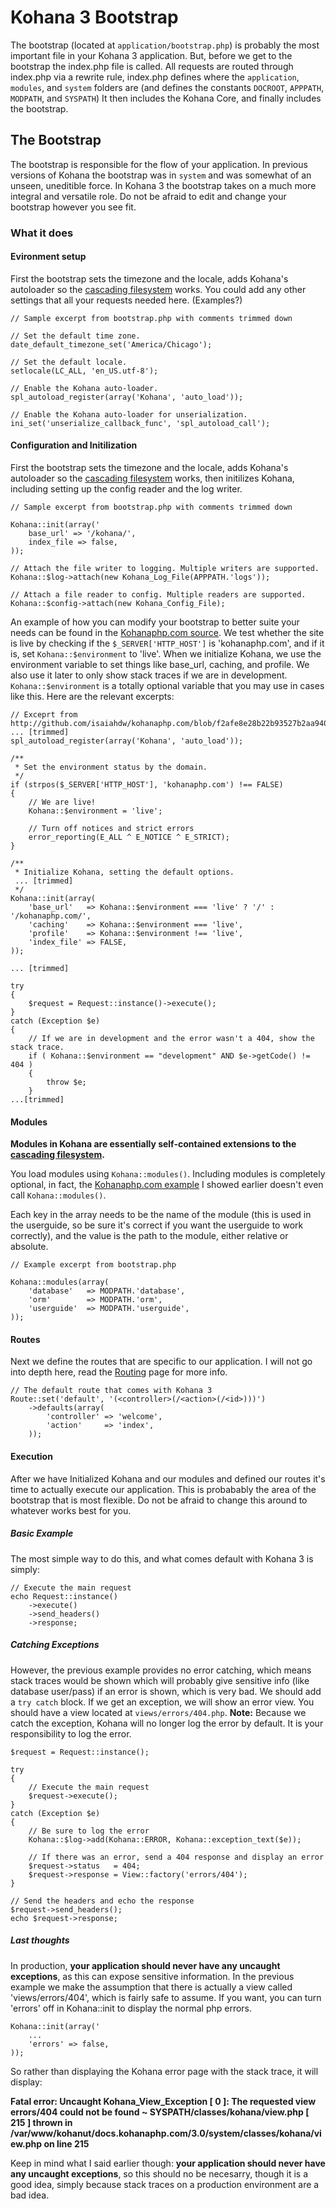 # Kohana 3 Bootstrap

The bootstrap (located at `application/bootstrap.php`) is probably the most important file in your Kohana 3 application.  But, before we get to the bootstrap the index.php file is called.  All requests are routed through index.php via a rewrite rule, index.php defines where the `application`, `modules`, and `system` folders are (and defines the constants `DOCROOT`, `APPPATH`, `MODPATH`, and `SYSPATH`) It then includes the Kohana Core, and finally includes the bootstrap.

## The Bootstrap

The bootstrap is responsible for the flow of your application.  In previous versions of Kohana the bootstrap was in `system` and was somewhat of an unseen, uneditible force.  In Kohana 3 the bootstrap takes on a much more integral and versatile role.  Do not be afraid to edit and change your bootstrap however you see fit.

### What it does

#### Evironment setup

First the bootstrap sets the timezone and the locale, adds Kohana's autoloader so the [cascading filesystem](kohana301.cascade) works.  You could add any other settings that all your requests needed here.  (Examples?)

~~~
// Sample excerpt from bootstrap.php with comments trimmed down

// Set the default time zone.
date_default_timezone_set('America/Chicago');
 
// Set the default locale.
setlocale(LC_ALL, 'en_US.utf-8');
 
// Enable the Kohana auto-loader.
spl_autoload_register(array('Kohana', 'auto_load'));
 
// Enable the Kohana auto-loader for unserialization.
ini_set('unserialize_callback_func', 'spl_autoload_call');
~~~

#### Configuration and Initilization

First the bootstrap sets the timezone and the locale, adds Kohana's autoloader so the [cascading filesystem](kohana301.cascade) works, then initilizes Kohana, including setting up the config reader and the log writer.

~~~
// Sample excerpt from bootstrap.php with comments trimmed down

Kohana::init(array('
    base_url' => '/kohana/',
	index_file => false,
));

// Attach the file writer to logging. Multiple writers are supported.
Kohana::$log->attach(new Kohana_Log_File(APPPATH.'logs'));

// Attach a file reader to config. Multiple readers are supported.
Kohana::$config->attach(new Kohana_Config_File);
~~~

An example of how you can modify your bootstrap to better suite your needs can be found in the [Kohanaphp.com source][github/kohanaphp.com].  We test whether the site is live by checking if the `$_SERVER['HTTP_HOST']` is 'kohanaphp.com', and if it is, set `Kohana::$environment` to 'live'.  When we initialize Kohana, we use the environment variable to set things like base_url, caching, and profile.  We also use it later to only show stack traces if we are in development. `Kohana::$environment` is a totally optional variable that you may use in cases like this.  Here are the relevant excerpts:

~~~
// Exceprt from http://github.com/isaiahdw/kohanaphp.com/blob/f2afe8e28b22b93527b2aa94032abda8447274e5/application/bootstrap.php
... [trimmed]
spl_autoload_register(array('Kohana', 'auto_load'));
 
/**
 * Set the environment status by the domain.
 */
if (strpos($_SERVER['HTTP_HOST'], 'kohanaphp.com') !== FALSE)
{
	// We are live!
	Kohana::$environment = 'live';
 
	// Turn off notices and strict errors
	error_reporting(E_ALL ^ E_NOTICE ^ E_STRICT);
}
 
/**
 * Initialize Kohana, setting the default options.
 ... [trimmed]
 */
Kohana::init(array(
	'base_url'   => Kohana::$environment === 'live' ? '/' : '/kohanaphp.com/',
	'caching'    => Kohana::$environment === 'live',
	'profile'    => Kohana::$environment !== 'live',
	'index_file' => FALSE,
));

... [trimmed]

try
{
	$request = Request::instance()->execute();
}
catch (Exception $e)
{
	// If we are in development and the error wasn't a 404, show the stack trace.
	if ( Kohana::$environment == "development" AND $e->getCode() != 404 )
	{
		throw $e;
	}
...[trimmed]
~~~



#### Modules

**Modules in Kohana are essentially self-contained extensions to the [cascading filesystem](kohana301.cascade).**

You load modules using `Kohana::modules()`.  Including modules is completely optional, in fact, the [Kohanaphp.com example][github/kohanaphp.com] I showed earlier doesn't even call `Kohana::modules()`.

Each key in the array needs to be the name of the module (this is used in the userguide, so be sure it's correct if you want the userguide to work correctly), and the value is the path to the module, either relative or absolute.
~~~
// Example excerpt from bootstrap.php

Kohana::modules(array(
	'database'   => MODPATH.'database',
	'orm'        => MODPATH.'orm',
	'userguide'  => MODPATH.'userguide',
));
~~~

#### Routes

Next we define the routes that are specific to our application.  I will not go into depth here, read the [Routing](kohana301.routing) page for more info.

~~~
// The default route that comes with Kohana 3
Route::set('default', '(<controller>(/<action>(/<id>)))')
	->defaults(array(
		'controller' => 'welcome',
		'action'     => 'index',
	));
~~~

#### Execution

After we have Initialized Kohana and our modules and defined our routes it's time to actually execute our application.  This is probabably the area of the bootstrap that is most flexible.  Do not be afraid to change this around to whatever works best for you. 

##### Basic Example
The most simple way to do this, and what comes default with Kohana 3 is simply:
~~~
// Execute the main request
echo Request::instance()
	->execute()
	->send_headers()
	->response;
~~~

##### Catching Exceptions

However, the previous example provides no error catching, which means stack traces would be shown which will probably give sensitive info (like database user/pass) if an error is shown, which is very bad.  We should add a `try catch` block.  If we get an exception, we will show an error view.  You should have a view located at `views/errors/404.php`.  **Note:** Because we catch the exception, Kohana will no longer log the error by default.  It is your responsibility to log the error.

~~~
$request = Request::instance();

try
{
	// Execute the main request
	$request->execute();
}
catch (Exception $e)
{
	// Be sure to log the error
	Kohana::$log->add(Kohana::ERROR, Kohana::exception_text($e));
	
	// If there was an error, send a 404 response and display an error
	$request->status   = 404;
	$request->response = View::factory('errors/404');
}

// Send the headers and echo the response
$request->send_headers();
echo $request->response;
~~~

##### Last thoughts

In production, **your application should never have any uncaught exceptions**, as this can expose sensitive information.  In the previous example we make the assumption that there is actually a view called 'views/errors/404', which is fairly safe to assume.  If you want, you can turn 'errors' off in Kohana::init to display the normal php errors.

~~~
Kohana::init(array('
    ...
    'errors' => false,
));
~~~

So rather than displaying the Kohana error page with the stack trace, it will display:

**Fatal error: Uncaught Kohana_View_Exception [ 0 ]: The requested view errors/404 could not be found ~ SYSPATH/classes/kohana/view.php [ 215 ] thrown in /var/www/kohanut/docs.kohanaphp.com/3.0/system/classes/kohana/view.php on line 215**

Keep in mind what I said earlier though: **your application should never have any uncaught exceptions**, so this should no be necesarry, though it is a good idea, simply because stack traces on a production environment are a bad idea.


[github/kohanaphp.com]: http://github.com/isaiahdw/kohanaphp.com/blob/f2afe8e28b22b93527b2aa94032abda8447274e5/application/bootstrap.php